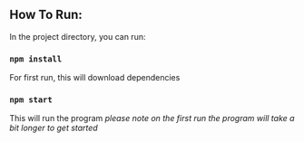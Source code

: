 ## How To Run:
In the project directory, you can run:

### `npm install`
For first run, this will download dependencies

### `npm start`
This will run the program 
*please note on the first run the program will take a bit longer to get started*
